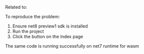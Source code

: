 Related to: 

To reproduce the problem:
1. Ensure net8 preview1 sdk is installed
2. Run the project
3. Click the button on the Index page


The same code is running successfully on net7 runtime for wasm